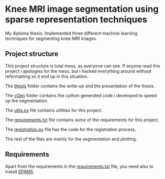 # Knee MRI image segmentation using sparse representation techniques

My diploma thesis. Implemented three different machine learning techniques for
segmenting knee MRI images.

## Project structure

This project structure is total mess, as everyone can see. If anyone read this
project i apologies for the mess, but i hacked everything around without
reformatting so it end up in this situation.

The [thesis](thesis) folder contains the write-up and the presentation of the
thesis.

The [cGen](cGen) folder contains the cython generated code i developed to speed
up the segmentation.

The [utils.py](utils.py) file contains utilities for this project.

The [requirements.txt](requirements.txt) file contains _some_ of the
requirements for this project.

The [registration.py](registration.py) file has the code for the registration
process.

The rest of the files are mainly for the segmentation and plotting.

## Requirements

Apart from the requirements in the [requirements.txt](requirements.txt) file,
you need also to install
[SPAMS](http://thoth.inrialpes.fr/people/mairal/spams/).
